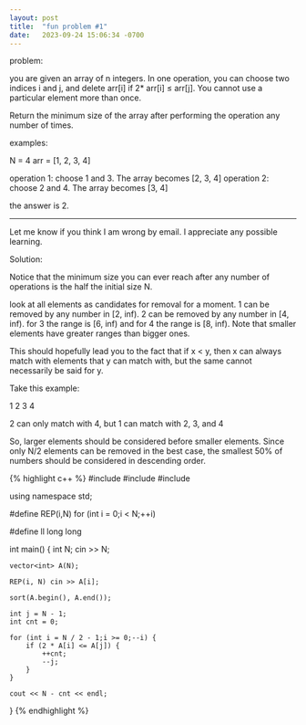 ```yaml
---
layout: post
title:  "fun problem #1"
date:   2023-09-24 15:06:34 -0700
---
```


problem:

you are given an array of n integers. In one operation, you can choose two indices i and j, and delete arr[i] if 2* arr[i] ≤ arr[j]. You cannot use a particular element more than once.

Return the minimum size of the array after performing the operation any number of times.


examples:

N = 4
arr = [1, 2, 3, 4]

operation 1: choose 1 and 3. The array becomes [2, 3, 4]
operation 2: choose 2 and 4. The array becomes [3, 4]

the answer is 2.

---

Let me know if you think I am wrong by email. I appreciate any possible learning.

Solution:

Notice that the minimum size you can ever reach after any number of operations is the half the initial size N.

look at all elements as candidates for removal for a moment. 1 can be removed by any number in [2, inf). 2 can be removed by any number in [4, inf). for 3 the range is [6, inf) and for 4 the range is [8, inf). Note that smaller elements have greater ranges than bigger ones.


This should hopefully lead you to the fact that if x < y, then x can always match with elements that y can match with, but the same cannot necessarily be said for y.

Take this example:

1 2 3 4

2 can only match with 4, but 1 can match with 2, 3, and 4

So, larger elements should be considered before smaller elements. Since only N/2 elements can be removed in the best case, the smallest 50% of numbers should be considered in descending order.

{% highlight c++ %}
#include<iostream>
#include<vector>
#include<algorithm>


using namespace std;

#define REP(i,N) for (int i = 0;i < N;++i)

#define ll long long

int main() {
	int N;
	cin >> N;

	vector<int> A(N);

	REP(i, N) cin >> A[i];

	sort(A.begin(), A.end());

	int j = N - 1;
	int cnt = 0;

	for (int i = N / 2 - 1;i >= 0;--i) {
		if (2 * A[i] <= A[j]) {
			++cnt;
			--j;
		}
	}

	cout << N - cnt << endl;
}
{% endhighlight %}
